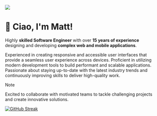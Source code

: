![](https://komarev.com/ghpvc/?username=borgateo&color=006bed)

# 👋 Ciao, I'm <strong>Matt!</strong>

Highly **skilled Software Engineer** with over **15 years of experience** designing and developing **complex web and mobile applications**.
 
Experienced in creating responsive and accessible user interfaces that provide a seamless user experience across devices. Proficient in utilizing modern development tools to build performant and scalable applications. Passionate about staying up-to-date with the latest industry trends and continuously improving skills to deliver high-quality work.

> [!NOTE]  
> Excited to collaborate with motivated teams to tackle challenging projects and create innovative solutions.

[![GitHub Streak](https://streak-stats.demolab.com?user=borgateo&theme=meta-light)](https://git.io/streak-stats)
